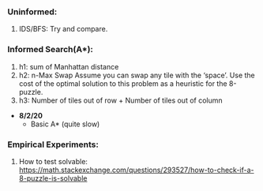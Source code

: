 ### Uninformed:

1. IDS/BFS: Try and compare.

### Informed Search(A*):

1. h1: sum of Manhattan distance
2. h2: n-Max Swap Assume you can swap any tile with the ‘space’. Use the cost of the optimal solution to this problem as a heuristic for the 8-puzzle.
3. h3: Number of tiles out of row + Number of tiles out of column

+ __8/2/20__
  + Basic A* (quite slow)


### Empirical Experiments:
1. How to test solvable: https://math.stackexchange.com/questions/293527/how-to-check-if-a-8-puzzle-is-solvable
